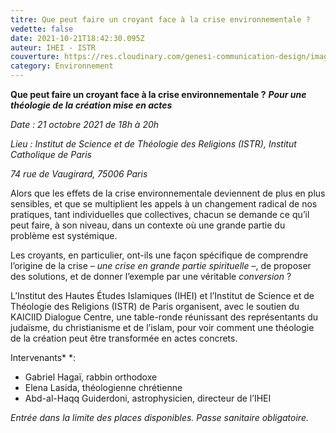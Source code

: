 ```yaml
---
titre: Que peut faire un croyant face à la crise environnementale ?
vedette: false
date: 2021-10-21T18:42:30.095Z
auteur: IHEI - ISTR
couverture: https://res.cloudinary.com/genesi-communication-design/image/upload/v1633459396/ISTR-table-ronde-Paris-oct_zjeaxp.jpg
category: Environnement
---
```

**Que peut faire un croyant face à la crise environnementale&nbsp;?**
***Pour une théologie de la création mise en actes***

*Date&nbsp;: 21 octobre 2021 de 18h à 20h*

*Lieu&nbsp;: Institut de Science et de Théologie des Religions (ISTR), Institut Catholique de Paris*

*74 rue de Vaugirard, 75006 Paris*

Alors que les effets de la crise environnementale deviennent de plus en plus sensibles, et que se multiplient les appels à un changement radical de nos pratiques, tant individuelles que collectives, chacun se demande ce qu’il peut faire, à son niveau, dans un contexte où une grande partie du problème est systémique.

Les croyants, en particulier, ont-ils une façon spécifique de comprendre l’origine de la crise –*&nbsp;*une crise en grande partie spirituelle*&nbsp;*–, de proposer des solutions, et de donner l’exemple par une véritable *conversion&nbsp;*?

L’Institut des Hautes Études Islamiques (IHEI) et l’Institut de Science et de Théologie des Religions (ISTR) de Paris organisent, avec le soutien du KAICIID Dialogue Centre, une table-ronde réunissant des représentants du judaïsme, du christianisme et de l’islam, pour voir comment une théologie de la création peut être transformée en actes concrets.

Intervenants*&nbsp;*:

* Gabriel Hagaï, rabbin orthodoxe
* Elena Lasida, théologienne chrétienne
* Abd-al-Haqq Guiderdoni, astrophysicien, directeur de l’IHEI

*Entrée dans la limite des places disponibles. Passe sanitaire obligatoire.*